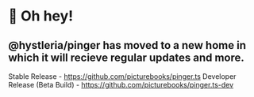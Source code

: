 # 👋 Oh hey!
## @hystleria/pinger has moved to a new home in which it will recieve regular updates and more. 

Stable Release - https://github.com/picturebooks/pinger.ts
Developer Release (Beta Build) - https://github.com/picturebooks/pinger.ts-dev
